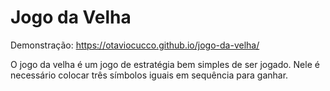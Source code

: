 # Jogo da Velha

Demonstração: https://otaviocucco.github.io/jogo-da-velha/

O jogo da velha é um jogo de estratégia bem simples de ser jogado.
Nele é necessário colocar três símbolos iguais em sequência para ganhar.